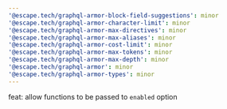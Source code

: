 ```yaml
---
'@escape.tech/graphql-armor-block-field-suggestions': minor
'@escape.tech/graphql-armor-character-limit': minor
'@escape.tech/graphql-armor-max-directives': minor
'@escape.tech/graphql-armor-max-aliases': minor
'@escape.tech/graphql-armor-cost-limit': minor
'@escape.tech/graphql-armor-max-tokens': minor
'@escape.tech/graphql-armor-max-depth': minor
'@escape.tech/graphql-armor': minor
'@escape.tech/graphql-armor-types': minor
---
```


feat: allow functions to be passed to `enabled` option
